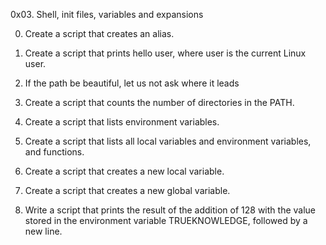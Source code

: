 0x03. Shell, init files, variables and expansions

0. Create a script that creates an alias.

1. Create a script that prints hello user, where user is the current Linux user.

2. If the path be beautiful, let us not ask where it leads

3. Create a script that counts the number of directories in the PATH.

4. Create a script that lists environment variables.

5. Create a script that lists all local variables and environment variables, and functions.

6. Create a script that creates a new local variable.

7. Create a script that creates a new global variable.

8. Write a script that prints the result of the addition of 128 with the value stored in the environment variable TRUEKNOWLEDGE, followed by a new line.
